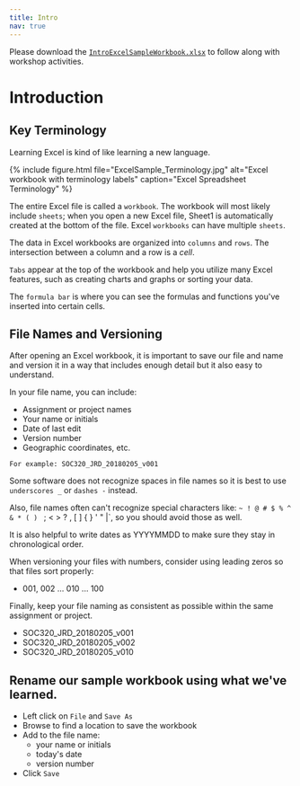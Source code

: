```yaml
---
title: Intro
nav: true
---
```


Please download the <a href="images/IntroExcelSampleWorkbook.xlsx" target="_blank">`IntroExcelSampleWorkbook.xlsx`</a> to follow along with workshop activities.

# Introduction

## Key Terminology

Learning Excel is kind of like learning a new language.

{% include figure.html file="ExcelSample_Terminology.jpg" alt="Excel workbook with terminology labels" caption="Excel Spreadsheet Terminology" %}

The entire Excel file is called a `workbook`. The workbook will most likely include `sheets`; when you open a new Excel file, Sheet1 is automatically created at the bottom of the file. Excel `workbooks` can have multiple `sheets`.

The data in Excel workbooks are organized into `columns` and `rows`. The intersection between a column and a row is a *cell*.

`Tabs` appear at the top of the workbook and help you utilize many Excel features, such as creating charts and graphs or sorting your data.

The `formula bar` is where you can see the formulas and functions you've inserted into certain cells.

## File Names and Versioning

After opening an Excel workbook, it is important to save our file and name and version it in a way that includes enough detail but it also easy to understand.

In your file name, you can include:
* Assignment or project names
* Your name or initials
* Date of last edit
* Version number
* Geographic coordinates, etc.

```
For example: SOC320_JRD_20180205_v001
```

Some software does not recognize spaces in file names so it is best to use `underscores _` or `dashes -` instead. 

Also, file names often can't recognize special characters like: 
`~ ! @ # $ % ^ & * ( ) ` ; < > ? , [ ] { } ' " |`, so you should avoid those as well.

It is also helpful to write dates as YYYYMMDD to make sure they stay in chronological order.

When versioning your files with numbers, consider using leading zeros so that files sort properly:
* 001, 002 ... 010 ... 100

Finally, keep your file naming as consistent as possible within the same assignment or project.
* SOC320_JRD_20180205_v001
* SOC320_JRD_20180205_v002
* SOC320_JRD_20180205_v010

## Rename our sample workbook using what we've learned.
* Left click on `File` and `Save As`
* Browse to find a location to save the workbook
* Add to the file name:
  * your name or initials
  * today's date
  * version number
* Click `Save`